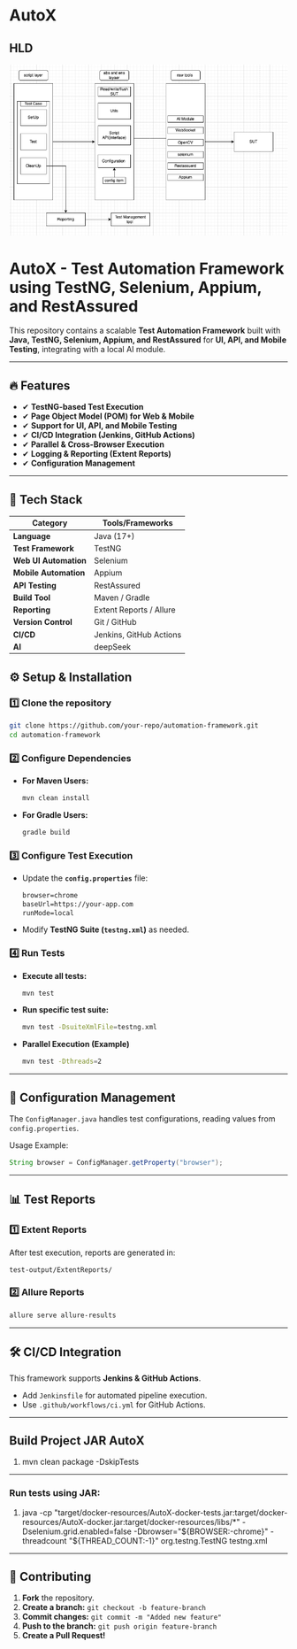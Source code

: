 # AutoX

## HLD
![image alt](https://github.com/SathvikSDET/AutoX/blob/e34d5f4de39e28035d381db0370d7f5529d54aae/HLD.png)


# AutoX - Test Automation Framework using TestNG, Selenium, Appium, and RestAssured

This repository contains a scalable **Test Automation Framework** built with **Java, TestNG, Selenium, Appium, and RestAssured** for **UI, API, and Mobile Testing**, integrating with a local AI module.

---

## 🔥 Features
- ✔ **TestNG-based Test Execution**
- ✔ **Page Object Model (POM) for Web & Mobile**
- ✔ **Support for UI, API, and Mobile Testing**
- ✔ **CI/CD Integration (Jenkins, GitHub Actions)**
- ✔ **Parallel & Cross-Browser Execution**
- ✔ **Logging & Reporting (Extent Reports)**
- ✔ **Configuration Management**

---

## 🚀 Tech Stack

| Category       | Tools/Frameworks |
|---------------|----------------|
| **Language**  | Java (17+) |
| **Test Framework** | TestNG |
| **Web UI Automation** | Selenium |
| **Mobile Automation** | Appium |
| **API Testing** | RestAssured |
| **Build Tool** | Maven / Gradle |
| **Reporting** | Extent Reports / Allure |
| **Version Control** | Git / GitHub |
| **CI/CD** | Jenkins, GitHub Actions |
| **AI** | deepSeek |


## ⚙️ Setup & Installation

### 1️⃣ Clone the repository
```sh
git clone https://github.com/your-repo/automation-framework.git
cd automation-framework
```

### 2️⃣ Configure Dependencies
- **For Maven Users:**
  ```sh
  mvn clean install
  ```
- **For Gradle Users:**
  ```sh
  gradle build
  ```

### 3️⃣ Configure Test Execution
- Update the **`config.properties`** file:
  ```
  browser=chrome
  baseUrl=https://your-app.com
  runMode=local
  ```
- Modify **TestNG Suite (`testng.xml`)** as needed.

### 4️⃣ Run Tests
- **Execute all tests:**  
  ```sh
  mvn test
  ```
- **Run specific test suite:**  
  ```sh
  mvn test -DsuiteXmlFile=testng.xml
  ```
- **Parallel Execution (Example)**  
  ```sh
  mvn test -Dthreads=2
  ```

---

## 🐛 Configuration Management
The `ConfigManager.java` handles test configurations, reading values from `config.properties`.

Usage Example:
```java
String browser = ConfigManager.getProperty("browser");
```

---

## 📊 Test Reports

### 1️⃣ Extent Reports
After test execution, reports are generated in:
```
test-output/ExtentReports/
```

### 2️⃣ Allure Reports
```sh
allure serve allure-results
```

---

## 🛠️ CI/CD Integration
This framework supports **Jenkins & GitHub Actions**.
- Add `Jenkinsfile` for automated pipeline execution.
- Use `.github/workflows/ci.yml` for GitHub Actions.

---

## Build Project JAR AutoX

1. mvn clean package -DskipTests
---

### Run tests using JAR:

1. java -cp "target/docker-resources/AutoX-docker-tests.jar:target/docker-resources/AutoX-docker.jar:target/docker-resources/libs/*" 
             -Dselenium.grid.enabled=false
             -Dbrowser="${BROWSER:-chrome}"
             -threadcount "${THREAD_COUNT:-1}"
   org.testng.TestNG testng.xml 
             
---

## 🤝 Contributing
1. **Fork** the repository.  
2. **Create a branch:** `git checkout -b feature-branch`  
3. **Commit changes:** `git commit -m "Added new feature"`  
4. **Push to the branch:** `git push origin feature-branch`  
5. **Create a Pull Request!**  




